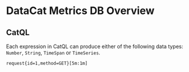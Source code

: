 # DataCat Metrics DB Overview

## CatQL

Each expression in CatQL can produce either of the following data types: `Number`, `String`, `TimeSpan` or `TimeSeries`.

```pgsql
request{id=1,method=GET}[5m:1m]
```
